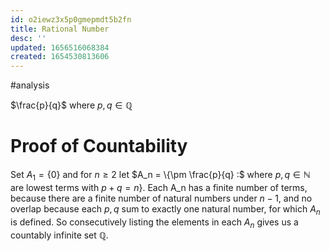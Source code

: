 ```yaml
---
id: o2iewz3x5p0gmepmdt5b2fn
title: Rational Number
desc: ''
updated: 1656516068384
created: 1654530813606
---
```

#analysis 

$\frac{p}{q}$ where $p, q \in \mathbb{Q}$

# Proof of Countability
Set $A_1 = \{0\}$ and for $n \geq 2$ let $A_n = \{\pm \frac{p}{q} :$ where $p,q \in \mathbb{N}$ are lowest terms with $p+q = n\}$.  Each A_n has a finite number of terms, because there are a finite number of natural numbers under $n-1$, and no overlap because each $p,q$ sum to exactly one natural number, for which $A_n$ is defined.  So consecutively listing the elements in each $A_n$ gives us a countably infinite set $\mathbb{Q}$.
